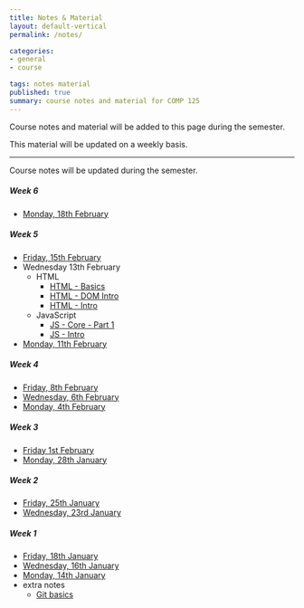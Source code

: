 ```yaml
---
title: Notes & Material
layout: default-vertical
permalink: /notes/

categories:
- general
- course

tags: notes material
published: true
summary: course notes and material for COMP 125
---
```


Course notes and material will be added to this page during the semester.

This material will be updated on a weekly basis.

***

Course notes will be updated during the semester.

<!--
##### Week 15

  * [Final Report Outline](/assets/docs/extras/comp125-final-report-outline-2018.pdf)

##### Week 14

  * [Friday, 20th April](/assets/docs/2018/comp125-week14-fri.pdf)
  * [Wednesday, 18th April](/assets/docs/2018/comp125-week14-wed.pdf)
  * [Monday, 16th April](/assets/docs/2018/comp125-week14-mon.pdf)

##### Week 13

  * [Friday, 13th April](/assets/docs/2018/comp125-week13-fri.pdf)
  * [Wednesday, 11th April](/assets/docs/2018/comp125-week13-wed.pdf)
  * [Monday, 9th April](/assets/docs/2018/comp125-week13-mon.pdf)

##### Week 12

  * [Friday, 6th April](/assets/docs/2018/comp125-week12-fri.pdf)
  * [Wednesday, 4th April](/assets/docs/2018/comp125-week12-wed.pdf)  

##### Week 11

  * N/A - course quiz
  * [Monday, 26th March](/assets/docs/2018/comp125-week11-mon.pdf)

##### Week 10

  * [Friday, 23rd March](/assets/docs/2018/comp125-week10-fri.pdf)
  * [Wednesday, 21st March](/assets/docs/2018/comp125-week10-wed.pdf)  
  * [Monday, 19th March](/assets/docs/2018/comp125-week10-mon.pdf)  

##### Week 9

  * [Friday, 16th March](/assets/docs/2018/comp125-week9-fri.pdf)
  * [Wednesday, 14th March](/assets/docs/2018/comp125-week9-wed.pdf)
  * [Monday, 12th March](/assets/docs/2018/comp125-week9-mon.pdf)

##### Week 7

  * [Friday, 2nd March](/assets/docs/2018/comp125-week7-fri.pdf)
  * [Wednesday, 28th February](/assets/docs/2018/comp125-week7-wed.pdf)
  * [Monday, 26th February](/assets/docs/2018/comp125-week7-mon.pdf)
-->

##### Week 6

  * [Monday, 18th February](/assets/docs/2019/comp125-week6-mon.pdf)

  <!-- * [Friday, 23rd February](/assets/docs/2018/comp125-week6-fri.pdf)
  * [Wednesday, 21st February](/assets/docs/2018/comp125-week6-wed.pdf) -->

##### Week 5
* [Friday, 15th February](/assets/docs/2019/comp125-week5-fri.pdf)
* Wednesday 13th February
  * HTML
    * [HTML - Basics](/assets/docs/extras/html-basics.pdf)
    * [HTML - DOM Intro](/assets/docs/extras/html-dom-intro.pdf)
    * [HTML - Intro](/assets/docs/extras/html-intro.pdf)
  * JavaScript
    * [JS - Core - Part 1](/assets/docs/extras/js-core-part1.pdf)
    * [JS - Intro](/assets/docs/extras/js-intro.pdf)
* [Monday, 11th February](/assets/docs/2019/comp125-week5-mon.pdf)

<!--
  * [Friday, 15th February](/assets/docs/2019/comp125-week5-fri.pdf)
  * [Wednesday, 13th February](/assets/docs/2019/comp125-week5-wed.pdf)
  -->

##### Week 4

  * [Friday, 8th February](/assets/docs/2019/comp125-week4-fri.pdf)
  * [Wednesday, 6th February](/assets/docs/2019/comp125-week4-wed.pdf)
  * [Monday, 4th February](/assets/docs/2019/comp125-week4-mon.pdf)

##### Week 3

  * [Friday 1st February](/assets/docs/2019/comp125-week3-fri.pdf)
  * [Monday, 28th January](/assets/docs/2019/comp125-week3-mon.pdf)

##### Week 2

  * [Friday, 25th January](/assets/docs/2019/comp125-week2-fri.pdf)
  * [Wednesday, 23rd January](/assets/docs/2019/comp125-week2-wed.pdf)

##### Week 1

  * [Friday, 18th January](/assets/docs/2019/comp125-week1-fri.pdf)
  * [Wednesday, 16th January](/assets/docs/2019/comp125-week1-wed.pdf)
  * [Monday, 14th January](/assets/docs/2019/comp125-week1-mon.pdf)
  * extra notes
    * [Git basics](/assets/docs/extras/git-basics.pdf)